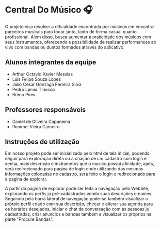 # Central Do Músico 🎧

O projeto visa resolver a dificuldade encontrada por músicos em encontrar parceiros musicais para tocar junto, tanto de forma casual quanto profissional. Além disso, busca aumentar a praticidade dos músicos com seus instrumentos, oferecendo a possibilidade de realizar performances ao vivo com bandas ou duetos formados através do aplicativo.

## Alunos integrantes da equipe

* Arthur Octavio Xavier Messias
* Luis Felipe Souza Lopes
* Julio Cesar Gonzaga Ferreira Silva
* Pedro Lanna Tinocco
* Breno Pires

## Professores responsáveis 

* Daniel de Oliveira Capanema
* Rommel Vieira Carneiro

## Instruções de utilização

Em nosso projeto pode ser inicializado pelo html de tela inicial, podendo seguir para exploração direta ou a criação de um cadastro com login e senha, mais descrição e instrumetos que o musico possui afinidade, após, será redirecionado para pagina de login onde utilizando das mesmas informações colocadas no cadastro, será feito o login e redirecionado para a pagina de explorar.

A partir da pagina de explorar pode ser feita a navegação pelo WebSite, explorando os perfis ja pré-cadastrados vendo suas descrições e nomes. Seguindo pela barra lateral de navegação pode-se também visualizar o prórpio perfil criado com sua descrição, checar e alterar sua agenda para os horários desejados, iniciar o chat de conversação com as pessoas ja cadastradas, criar anuncios e bandas também e visualizar os proprios na parte "Procure Bandas".


